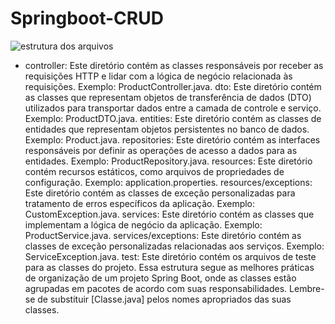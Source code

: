 # Springboot-CRUD

![estrutura dos arquivos](caminho/para/imagem.png)


- controller: Este diretório contém as classes responsáveis por receber as requisições HTTP e lidar com a lógica de negócio relacionada às requisições. Exemplo: ProductController.java.
dto: Este diretório contém as classes que representam objetos de transferência de dados (DTO) utilizados para transportar dados entre a camada de controle e serviço. Exemplo: ProductDTO.java.
entities: Este diretório contém as classes de entidades que representam objetos persistentes no banco de dados. Exemplo: Product.java.
repositories: Este diretório contém as interfaces responsáveis por definir as operações de acesso a dados para as entidades. Exemplo: ProductRepository.java.
resources: Este diretório contém recursos estáticos, como arquivos de propriedades de configuração. Exemplo: application.properties.
resources/exceptions: Este diretório contém as classes de exceção personalizadas para tratamento de erros específicos da aplicação. Exemplo: CustomException.java.
services: Este diretório contém as classes que implementam a lógica de negócio da aplicação. Exemplo: ProductService.java.
services/exceptions: Este diretório contém as classes de exceção personalizadas relacionadas aos serviços. Exemplo: ServiceException.java.
test: Este diretório contém os arquivos de teste para as classes do projeto.
Essa estrutura segue as melhores práticas de organização de um projeto Spring Boot, onde as classes estão agrupadas em pacotes de acordo com suas responsabilidades. Lembre-se de substituir [Classe.java] pelos nomes apropriados das suas classes.
